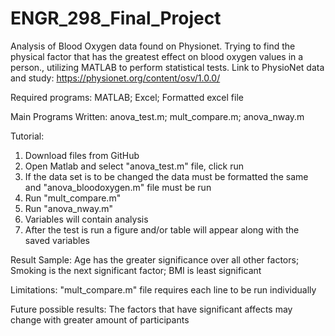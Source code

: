 # ENGR_298_Final_Project
Analysis of Blood Oxygen data found on Physionet. Trying to find the physical factor that has the greatest effect on blood oxygen values in a person., utilizing MATLAB to perform statistical tests. Link to PhysioNet data and study: https://physionet.org/content/osv/1.0.0/

Required programs:
MATLAB;
Excel;
Formatted excel file

Main Programs Written:
anova_test.m;
mult_compare.m;
anova_nway.m

Tutorial:
1. Download files from GitHub
2. Open Matlab and select "anova_test.m" file, click run
3. If the data set is to be changed the data must be formatted the same and "anova_bloodoxygen.m" file must be run
4. Run "mult_compare.m"
5. Run "anova_nway.m"
6. Variables will contain analysis
7. After the test is run a figure and/or table will appear along with the saved variables

Result Sample:
Age has the greater significance over all other factors;
Smoking is the next significant factor;
BMI is least significant

Limitations:
"mult_compare.m" file requires each line to be run individually

Future possible results:
The factors that have significant affects may change with greater amount of participants
